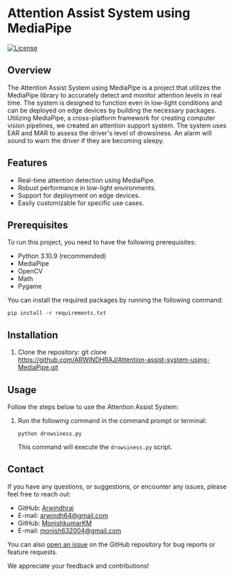 # Attention Assist System using MediaPipe

[![License](https://img.shields.io/badge/license-MIT-blue.svg)](LICENSE)

## Overview

The Attention Assist System using MediaPipe is a project that utilizes the MediaPipe library to accurately detect and monitor attention levels in real time. The system is designed to function even in low-light conditions and can be deployed on edge devices by building the necessary packages. Utilizing MediaPipe, a cross-platform framework for creating computer vision pipelines, we created an attention support system. The system uses EAR and MAR to assess the driver's level of drowsiness. An alarm will sound to warn the driver if they are becoming sleepy.

## Features
- Real-time attention detection using MediaPipe.
- Robust performance in low-light environments.
- Support for deployment on edge devices.
- Easily customizable for specific use cases.

## Prerequisites
To run this project, you need to have the following prerequisites:

- Python 3.10.9 (recommended)
- MediaPipe
- OpenCV
- Math
- Pygame

You can install the required packages by running the following command:

```shell
pip install -r requirements.txt
```

## Installation
1. Clone the repository:
   git clone https://github.com/ARWINDHRAJ/Attention-assist-system-using-MediaPipe.git

## Usage
Follow the steps below to use the Attention Assist System:

1. Run the following command in the command prompt or terminal:
   ```shell
   python drowsiness.py
   ```
   This command will execute the `drowsiness.py` script.

## Contact
If you have any questions, or suggestions, or encounter any issues, please feel free to reach out:

- GitHub: [Arwindhraj](https://github.com/Arwindhraj)
- E-mail: [arwindh64@gmail.com](arwindh64@gmail.com)
- GitHub: [MonishkumarKM](https://github.com/MonishkumarKM)
- E-mail: [monish632004@gmail.com](monish632004@gmail.com)

You can also [open an issue](https://github.com/ARWINDHRAJ/Attention-assist-system-using-MediaPipe/issues) on the GitHub repository for bug reports or feature requests.

We appreciate your feedback and contributions!
